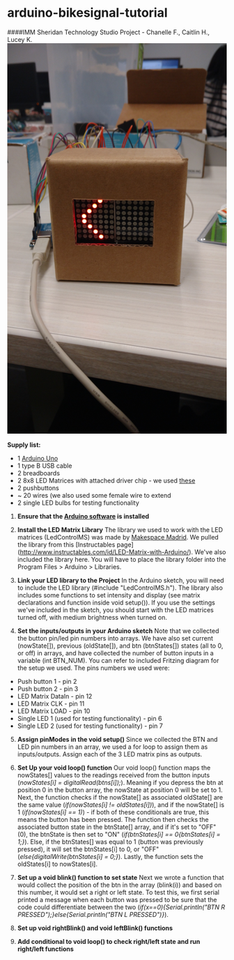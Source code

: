 # arduino-bikesignal-tutorial
####IMM Sheridan Technology Studio Project - Chanelle F., Caitlin H., Lucey K.
![bike signal with blink](https://github.com/caitlinhaaf/arduino-bikesignal-tutorial/blob/master/Media/IMG_20151203_161531171.jpg)

__Supply list:__
* 1 [Arduino Uno](https://www.arduino.cc/en/Main/ArduinoBoardUno)
* 1 type B USB cable
* 2 breadboards
* 2 8x8 LED Matrices with attached driver chip - we used [these](https://www.creatroninc.com/product/8x8-led-matrix-board/)
* 2 pushbuttons
* ~ 20 wires (we also used some female wire to extend
* 2 single LED bulbs for testing functionality

1. __Ensure that the [Arduino software](https://www.arduino.cc/en/Main/Software) is installed__

2. __Install the LED Matrix Library__ The library we used to work with the LED matrices (LedControlMS) was made by [Makespace Madrid](http://makespacemadrid.org/). We pulled the library from this [Instructables page] (http://www.instructables.com/id/LED-Matrix-with-Arduino/). We've also included the library here. You will have to place the library folder into the Program Files > Arduino > Libraries.

3. __Link your LED library to the Project__ In the Arduino sketch, you will need to include the LED library (#include "LedControlMS.h"). The library also includes some functions to set intensity and display (see matrix declarations and function inside void setup()). If you use the settings we've included in the sketch, you should start with the LED matrices turned off, with medium brightness when turned on.

4. __Set the inputs/outputs in your Arduino sketch__ Note that we collected the button pin/led pin numbers into arrays. We have also set current (nowState[]), previous (oldState[]), and btn (btnStates[]) states (all to 0, or off) in arrays, and have collected the number of button inputs in a variable (int BTN_NUM). You can refer to included Fritzing diagram for the setup we used. The pins numbers we used were:
 * Push button 1 - pin 2
 * Push button 2 - pin 3 
 * LED Matrix DataIn - pin 12
 * LED Matrix CLK - pin 11
 * LED Matrix LOAD - pin 10
 * Single LED 1 (used for testing functionality) - pin 6
 * Single LED 2 (used for testing functionality) - pin 7

5. __Assign pinModes in the void setup()__ Since we collected the BTN and LED pin numbers in an array, we used a for loop to assign them as inputs/outputs. Assign each of the 3 LED matrix pins as outputs. 

6. __Set Up your void loop() function__ Our void loop() function maps the nowStates[] values to the readings received from the button inputs (_nowStates[i] = digitalRead(btns[i]);_). Meaning if you depress the btn at position 0 in the button array, the nowState at position 0 will be set to 1. Next, the function checks if the nowState[] as associated oldState[] are the same value (_if(nowStates[i] != oldStates[i])_), and if the nowState[] is 1 (_if(nowStates[i] == 1)_)  - if both of these conditionals are true, this means the button has been pressed. The function then checks the associated button state in the btnState[] array, and if it's set to "OFF" (0), the btnState is then set to "ON" (_if(btnStates[i] == 0{btnStates[i] = 1;}_). Else, if the btnStates[] was equal to 1 (button was previously pressed), it will set the btnStates[i] to 0, or "OFF" (_else{digitalWrite(btnStates[i] = 0;}_). Lastly, the function sets the oldStates[i] to nowStates[i].

7. __Set up a void blink() function to set state__ Next we wrote a function that would collect the position of the btn in the array (blink(i)) and based on this number, it would set a right or left state. To test this, we first serial printed a message when each button was pressed to be sure that the code could differentiate between the two (_if(x==0){Serial.println("BTN R PRESSED");}else{Serial.println("BTN L PRESSED")}_).

8. __Set up void rightBlink() and void leftBlink() functions__

9. __Add conditional to void loop() to check right/left state and run right/left functions__ 



